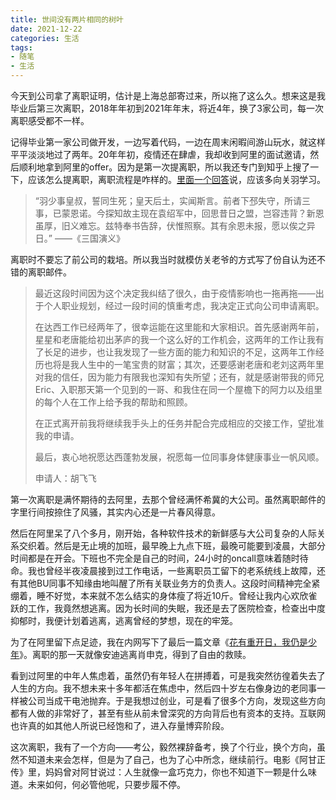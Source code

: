 ```yaml
---
title: 世间没有两片相同的树叶
date: 2021-12-22
categories: 生活
tags: 
- 随笔
- 生活
---
```


今天到公司拿了离职证明，估计是上海总部寄过来，所以拖了这么久。想来这是我毕业后第三次离职，2018年年初到2021年年末，将近4年，换了3家公司，每一次离职感受都不一样。

记得毕业第一家公司做开发，一边写着代码，一边在周末闲暇间游山玩水，就这样平平淡淡地过了两年。20年年初，疫情还在肆虐，我却收到阿里的面试邀请，然后顺利地拿到阿里的offer。因为是第一次提离职，所以我还专门到知乎上搜了一下，应该怎么提离职，离职流程是咋样的。[里面一个回答](https://www.zhihu.com/question/20365186/answer/846957906)说，应该多向关羽学习。

> “羽少事皇叔，誓同生死；皇天后土，实闻斯言。前者下邳失守，所请三事，已蒙恩诺。今探知故主现在袁绍军中，回思昔日之盟，岂容违背？新恩虽厚，旧义难忘。兹特奉书告辞，伏惟照察。其有余恩未报，愿以俟之异日。” ——《三国演义》

离职时不要忘了前公司的栽培。所以我当时就模仿关老爷的方式写了份自认为还不错的离职邮件。

> 最近这段时间因为这个决定我纠结了很久，由于疫情影响也一拖再拖——出于个人职业规划，经过一段时间的慎重考虑，我决定正式向公司申请离职。
>
> 在达西工作已经两年了，很幸运能在这里能和大家相识。首先感谢两年前，星星和老唐能给初出茅庐的我一个这么好的工作机会，这两年的工作让我有了长足的进步，也让我发现了一些方面的能力和知识的不足，这两年工作经历也将是我人生中的一笔宝贵的财富；其次，还要感谢老唐和老刘这两年里对我的信任，因为能力有限我也深知有失所望；还有，就是感谢带我的师兄Eric、入职那天第一个见到的一哥、和我住在同一个屋檐下的阿力以及组里的每个人在工作上给予我的帮助和照顾。
>
> 在正式离开前我将继续我手头上的任务并配合完成相应的交接工作，望批准我的申请。
>
> 最后，衷心地祝愿达西蓬勃发展，祝愿每一位同事身体健康事业一帆风顺。
>
> 申请人：胡飞飞

第一次离职是满怀期待的去阿里，去那个曾经满怀希冀的大公司。虽然离职邮件的字里行间按捺住了风骚，其实内心还是一片春风得意。

然后在阿里呆了八个多月，刚开始，各种软件技术的新鲜感与大公司复杂的人际关系交织着。然后是无止境的加班，最早晚上九点下班，最晚可能要到凌晨，大部分时间都是在开会。下班也不完全是自己的时间，24小时的oncall意味着随时待命。我也曾经半夜凌晨接到过工作电话，一些离职员工留下的老系统线上故障，还有其他BU同事不知缘由地叫醒了所有关联业务方的负责人。这段时间精神完全紧绷着，睡不好觉，本来就不怎么结实的身体瘦了将近10斤。曾经让我内心欢欣雀跃的工作，我竟然想逃离。因为长时间的失眠，我还是去了医院检查，检查出中度抑郁时，我便计划着逃离，逃离曾经的梦想，现在的牢笼。

为了在阿里留下点足迹，我在内网写下了最后一篇文章《[花有重开日，我仍是少年](https://blog.hufeifei.cn/2021/01/%E7%94%9F%E6%B4%BB/2020/)》。离职的那一天就像安迪逃离肖申克，得到了自由的救赎。

看到过阿里的中年人焦虑着，虽然仍有年轻人在拼搏着，可是我突然彷徨着失去了人生的方向。我不想未来十多年都活在焦虑中，然后四十岁左右像身边的老同事一样被公司当成干电池抛弃。于是我想过创业，可是看了很多个方向，发现这些方向都有人做的非常好了，甚至有些从前未曾深究的方向背后也有资本的支持。互联网也许真的如其他人所说已经饱和了，进入存量博弈阶段。

这次离职，我有了一个方向——考公，毅然裸辞备考，换了个行业，换个方向，虽然不知道未来会怎样，但是为了自己，也为了心中所念，继续前行。电影《阿甘正传》里，妈妈曾对阿甘说过：人生就像一盒巧克力，你也不知道下一颗是什么味道。未来如何，何必管他呢，只要步履不停。

